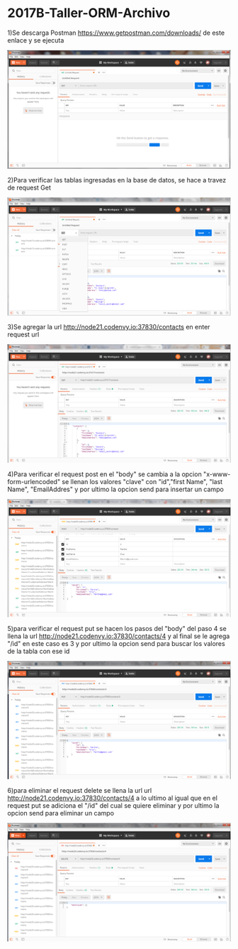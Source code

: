 # 2017B-Taller-ORM-Archivo

1)Se descarga Postman https://www.getpostman.com/downloads/ de este enlace y se ejecuta

![alt text](https://github.com/DanielCalero12/2017B-Taller-ORM-Archivo/blob/master/images/Captura.PNG)

2)Para verificar las tablas ingresadas en la base de datos, se hace a travez de request Get 

![alt text](https://github.com/DanielCalero12/2017B-Taller-ORM-Archivo/blob/master/images/Captura2.PNG)

3)Se agregar la url http://node21.codenvy.io:37830/contacts en enter request url

![alt text](https://github.com/DanielCalero12/2017B-Taller-ORM-Archivo/blob/master/images/CapturaGet.PNG)

4)Para verificar el request post en el "body" se cambia a la opcion "x-www-form-urlencoded" 
se llenan los valores "clave" con "id","first Name", "last Name", "EmailAddres"
y por ultimo la opcion send para insertar un campo

![alt text](https://github.com/DanielCalero12/2017B-Taller-ORM-Archivo/blob/master/images/Captura3.PNG)

5)para verificar el request put se hacen los pasos del "body" del paso 4  se llena la 
url http://node21.codenvy.io:37830/contacts/4  y al final se le agrega "/id" en este caso es 3
y por ultimo la opcion send para buscar los valores de la tabla con ese id

![alt text](https://github.com/DanielCalero12/2017B-Taller-ORM-Archivo/blob/master/images/Captura4.PNG)

6)para eliminar el request delete se llena la url url http://node21.codenvy.io:37830/contacts/4 
a lo ultimo al igual que en el request put se adiciona el "/id" del cual se quiere eliminar 
y por ultimo la opcion send para eliminar un campo

![alt text](https://github.com/DanielCalero12/2017B-Taller-ORM-Archivo/blob/master/images/Captura5.PNG)









